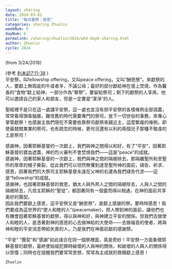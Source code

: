 ```yaml
---
layout: sharing
date: 2024-03-02
title: "每日靈修：感恩"
categories: sharing Zhuolin
weekNum: 9
dayNum: 6
permalink: /sharing/zhuolin/2024/wk9-day6-sharing.html
author: Zhuolin
cycle: 2024
---
```

(from 3/24/2018)

(參考 [利未記7:11-38](https://www.biblegateway.com/quicksearch/?quicksearch=利未記7%3A11-38&qs_version=CUVMPT) )  
平安祭，叫fellowship offering，又叫peace offering，又叫“酬恩祭”。來獻祭的人，要獻上無瑕疵的牛或者羊，不論公母；最好的部分獻給神在壇上焚燒，作為馨香的“食物”獻上給神，一部分作為“舉祭”，要留給祭司；剩下的獻祭的人享用，他可以邀請自己的家人和朋友，但是一定要是“潔淨”的人。  

聖經裡不是只在這一處講平安祭，這一處也並沒有把平安祭的各樣條例全部涵蓋，常常看得頭昏腦脹，難怪舊約時代需要專門的祭司，放下一切世俗的事務，來專心掌管獻祭！也感謝主我們現在不需要依靠祭司獻祭來親近主，這麼繁複的條例，即使最兢兢業業的祭司，也有疏忽的時候，更何況還有以利的兩個兒子那種不敬虔的土匪祭司！  

感謝神，因著耶穌基督的一次獻上，我們與神之間得以和好，有了“平安”，因著耶穌基督的寶血遮蓋，神的烈火審判不會焚燒我們——這是“peace”的成就。  
感謝神，因著耶穌基督的一次獻上，我們與神之間的隔絕除去，那隔離聖所和至聖所的厚厚的幔子撕裂，從此我們可以坦然無懼到達至聖所神的面前，禱告、祈求、感恩，因著我們的大祭司主耶穌基督永遠在父神的右邊為我們禱告代求——這是“fellowship“的成就。  
感謝神，也因著耶穌基督的救恩，猶太人與外邦人之間的隔絕除去，人與人之間的隔絕除去，凡信主耶穌的“聖徒”，都因著同有一個靈而得以相通，在神的面前共享美好的團契。  
因此我們要獻上感恩，這平安祭又是“酬恩祭”，是獻上感謝的祭。要時時感恩！我們要成為這世界的“使人和睦的人”(peacemaker)，把人帶到神的面前，讓他們也有機會因著耶穌基督的獻祭，得以與神和好，與神建立平安的關係。但我們去做使人和睦的人，是憑著對神的感恩的心去做神給的大使命——去做福音的使者，將與神和睦的平安消息帶給失喪的人，乃是我們在神面前獻的感謝祭。  

“平安” “團契”和“感謝”如此揉合在同一個祭裡面，真是奇妙！平安祭一方面象徵耶穌基督的獻祭，最終使始祖犯罪時破壞的人與神的關係，和破壞的人與人的關係得以恢復；同時也在提醒我們要常常思想，常常為主成就的救贖獻上感恩！  

`Zhuolin`  

